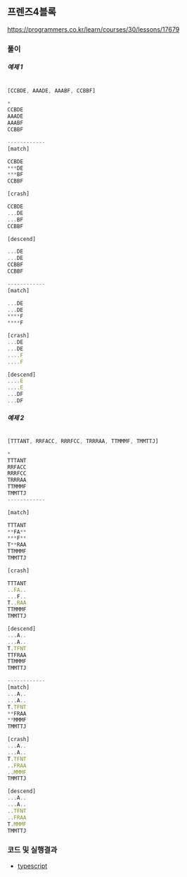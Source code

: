 ## 프렌즈4블록

https://programmers.co.kr/learn/courses/30/lessons/17679


### 풀이

##### 예제 1

```ts

[CCBDE, AAADE, AAABF, CCBBF]

*  
CCBDE
AAADE
AAABF
CCBBF

------------
[match]

CCBDE
***DE
***BF
CCBBF

[crash]

CCBDE
...DE
...BF
CCBBF

[descend]

...DE
...DE
CCBBF
CCBBF

------------
[match]

...DE
...DE
****F
****F

[crash]
...DE
...DE
....F
....F

[descend]
....E
....E
...DF
...DF

```

##### 예제 2

```ts

[TTTANT, RRFACC, RRRFCC, TRRRAA, TTMMMF, TMMTTJ]    

*
TTTANT
RRFACC
RRRFCC
TRRRAA
TTMMMF
TMMTTJ    
------------

[match]

TTTANT
**FA**
***F**
T**RAA
TTMMMF
TMMTTJ    

[crash]

TTTANT
..FA..
...F..
T..RAA
TTMMMF
TMMTTJ    

[descend]
...A..
...A..
T.TFNT
TTFRAA
TTMMMF
TMMTTJ    

------------
[match]
...A..
...A..
T.TFNT
**FRAA
**MMMF
TMMTTJ    

[crash]
...A..
...A..
T.TFNT
..FRAA
..MMMF
TMMTTJ    

[descend]
...A..
...A..
..TFNT
..FRAA
T.MMMF
TMMTTJ    
```


### 코드 및 실행결과

* [typescript](./_typescript/friends_4_blocks.ts)


